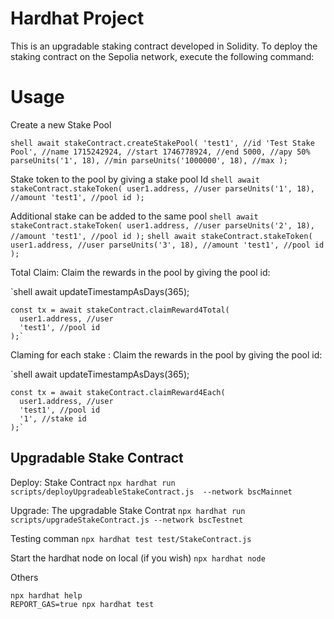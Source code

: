 # Hardhat Project

This is an upgradable staking contract developed in Solidity. To deploy the staking contract on the Sepolia network, execute the following command:

# Usage

Create a new Stake Pool

`shell
await stakeContract.createStakePool(
      'test1', //id
      'Test Stake Pool', //name
      1715242924, //start
      1746778924, //end
      5000, //apy 50%
      parseUnits('1', 18), //min
      parseUnits('1000000', 18), //max
    );`

Stake token to the pool by giving a stake pool Id
`shell
    await stakeContract.stakeToken(
      user1.address, //user
      parseUnits('1', 18), //amount
      'test1', //pool id
    );`

Additional stake can be added to the same pool
`shell
    await stakeContract.stakeToken(
      user1.address, //user
      parseUnits('2', 18), //amount
      'test1', //pool id
    );`
`shell
await stakeContract.stakeToken(
      user1.address, //user
      parseUnits('3', 18), //amount
      'test1', //pool id
    );`

Total Claim: Claim the rewards in the pool by giving the pool id:

`shell
await updateTimestampAsDays(365);

    const tx = await stakeContract.claimReward4Total(
      user1.address, //user
      'test1', //pool id
    );`

Claming for each stake : Claim the rewards in the pool by giving the pool id:

`shell
await updateTimestampAsDays(365);

    const tx = await stakeContract.claimReward4Each(
      user1.address, //user
      'test1', //pool id
      '1', //stake id
    );`

## Upgradable Stake Contract

Deploy: Stake Contract
`npx hardhat run scripts/deployUpgradeableStakeContract.js  --network bscMainnet`

Upgrade: The upgradable Stake Contrat
`npx hardhat run scripts/upgradeStakeContract.js --network bscTestnet`

Testing comman
`npx hardhat test test/StakeContract.js`

Start the hardhat node on local (if you wish)
`npx hardhat node`

Others

```shell
npx hardhat help
REPORT_GAS=true npx hardhat test
```
